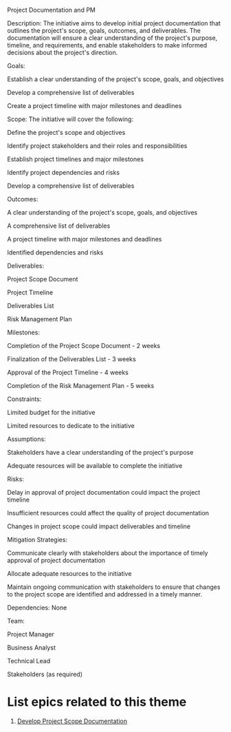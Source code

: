 Project Documentation and PM

Description: The initiative aims to develop initial project documentation that outlines the project's scope, goals, outcomes, and deliverables. The documentation will ensure a clear understanding of the project's purpose, timeline, and requirements, and enable stakeholders to make informed decisions about the project's direction.

Goals:

Establish a clear understanding of the project's scope, goals, and objectives

Develop a comprehensive list of deliverables

Create a project timeline with major milestones and deadlines

Scope: The initiative will cover the following:

Define the project's scope and objectives

Identify project stakeholders and their roles and responsibilities

Establish project timelines and major milestones

Identify project dependencies and risks

Develop a comprehensive list of deliverables

Outcomes:

A clear understanding of the project's scope, goals, and objectives

A comprehensive list of deliverables

A project timeline with major milestones and deadlines

Identified dependencies and risks

Deliverables:

Project Scope Document

Project Timeline

Deliverables List

Risk Management Plan


Milestones:

Completion of the Project Scope Document - 2 weeks

Finalization of the Deliverables List - 3 weeks

Approval of the Project Timeline - 4 weeks

Completion of the Risk Management Plan - 5 weeks


Constraints:

Limited budget for the initiative

Limited resources to dedicate to the initiative

Assumptions:

Stakeholders have a clear understanding of the project's purpose

Adequate resources will be available to complete the initiative

Risks:

Delay in approval of project documentation could impact the project timeline

Insufficient resources could affect the quality of project documentation

Changes in project scope could impact deliverables and timeline

Mitigation Strategies:

Communicate clearly with stakeholders about the importance of timely approval of project documentation

Allocate adequate resources to the initiative

Maintain ongoing communication with stakeholders to ensure that changes to the project scope are identified and addressed in a timely manner.

Dependencies: None

Team:

Project Manager

Business Analyst

Technical Lead

Stakeholders (as required)

# List epics related to this theme

1. [Develop Project Scope Documentation](https://github.com/steveechan/mywebclass-agile-docs/blob/main/documentation/templates/theme/initiatives/epics/epic_template4.md)
